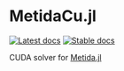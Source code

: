 # MetidaCu.jl

 [![Latest docs](https://img.shields.io/badge/docs-latest-blue.svg)](https://pharmcat.github.io/Metida.jl/dev/cuda/) [![Stable docs](https://img.shields.io/badge/docs-stable-blue.svg)](https://pharmcat.github.io/Metida.jl/stable/cuda/)

CUDA solver for [Metida.jl](https://github.com/PharmCat/Metida.jl)
